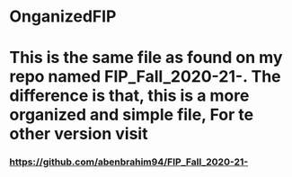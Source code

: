 # OnganizedFIP

# This is the same file as found on my repo named FIP_Fall_2020-21-. The difference is that, this is a more organized and simple file, For te other version visit

### https://github.com/abenbrahim94/FIP_Fall_2020-21-

